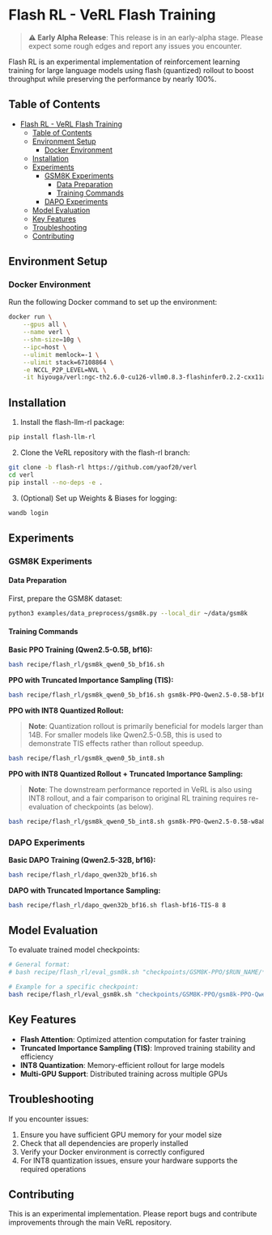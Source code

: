 # Flash RL - VeRL Flash Training

> **⚠️ Early Alpha Release**: This release is in an early-alpha stage. Please expect some rough edges and report any issues you encounter.

Flash RL is an experimental implementation of reinforcement learning training for large language models using flash (quantized) rollout to boost throughput while preserving the performance by nearly 100%.

## Table of Contents

- [Flash RL - VeRL Flash Training](#flash-rl---verl-flash-training)
  - [Table of Contents](#table-of-contents)
  - [Environment Setup](#environment-setup)
    - [Docker Environment](#docker-environment)
  - [Installation](#installation)
  - [Experiments](#experiments)
    - [GSM8K Experiments](#gsm8k-experiments)
      - [Data Preparation](#data-preparation)
      - [Training Commands](#training-commands)
    - [DAPO Experiments](#dapo-experiments)
  - [Model Evaluation](#model-evaluation)
  - [Key Features](#key-features)
  - [Troubleshooting](#troubleshooting)
  - [Contributing](#contributing)

## Environment Setup

### Docker Environment

Run the following Docker command to set up the environment:

```bash
docker run \
    --gpus all \
    --name verl \
    --shm-size=10g \
    --ipc=host \
    --ulimit memlock=-1 \
    --ulimit stack=67108864 \
    -e NCCL_P2P_LEVEL=NVL \
    -it hiyouga/verl:ngc-th2.6.0-cu126-vllm0.8.3-flashinfer0.2.2-cxx11abi0
```

## Installation

1. Install the flash-llm-rl package:
```bash
pip install flash-llm-rl
```

2. Clone the VeRL repository with the flash-rl branch:
```bash
git clone -b flash-rl https://github.com/yaof20/verl
cd verl
pip install --no-deps -e .
```

3. (Optional) Set up Weights & Biases for logging:
```bash
wandb login
```

## Experiments

### GSM8K Experiments

#### Data Preparation

First, prepare the GSM8K dataset:

```bash
python3 examples/data_preprocess/gsm8k.py --local_dir ~/data/gsm8k
```

#### Training Commands

**Basic PPO Training (Qwen2.5-0.5B, bf16):**
```bash
bash recipe/flash_rl/gsm8k_qwen0_5b_bf16.sh
```

**PPO with Truncated Importance Sampling (TIS):**
```bash
bash recipe/flash_rl/gsm8k_qwen0_5b_bf16.sh gsm8k-PPO-Qwen2.5-0.5B-bf16-TIS-2 2
```

**PPO with INT8 Quantized Rollout:**
> **Note**: Quantization rollout is primarily beneficial for models larger than 14B. For smaller models like Qwen2.5-0.5B, this is used to demonstrate TIS effects rather than rollout speedup.

```bash
bash recipe/flash_rl/gsm8k_qwen0_5b_int8.sh
```

**PPO with INT8 Quantized Rollout + Truncated Importance Sampling:**
> **Note**: The downstream performance reported in VeRL is also using INT8 rollout, and a fair comparison to original RL training requires re-evaluation of checkpoints (as below).

```bash
bash recipe/flash_rl/gsm8k_qwen0_5b_int8.sh gsm8k-PPO-Qwen2.5-0.5B-w8a8-TIS-2 2
```

### DAPO Experiments

**Basic DAPO Training (Qwen2.5-32B, bf16):**
```bash
bash recipe/flash_rl/dapo_qwen32b_bf16.sh
```

**DAPO with Truncated Importance Sampling:**
```bash
bash recipe/flash_rl/dapo_qwen32b_bf16.sh flash-bf16-TIS-8 8
```

## Model Evaluation

To evaluate trained model checkpoints:

```bash
# General format:
# bash recipe/flash_rl/eval_gsm8k.sh "checkpoints/GSM8K-PPO/$RUN_NAME/*"

# Example for a specific checkpoint:
bash recipe/flash_rl/eval_gsm8k.sh "checkpoints/GSM8K-PPO/gsm8k-PPO-Qwen2.5-0.5B-w8a8-TIS-2/*"
```

## Key Features

- **Flash Attention**: Optimized attention computation for faster training
- **Truncated Importance Sampling (TIS)**: Improved training stability and efficiency
- **INT8 Quantization**: Memory-efficient rollout for large models
- **Multi-GPU Support**: Distributed training across multiple GPUs

## Troubleshooting

If you encounter issues:

1. Ensure you have sufficient GPU memory for your model size
2. Check that all dependencies are properly installed
3. Verify your Docker environment is correctly configured
4. For INT8 quantization issues, ensure your hardware supports the required operations

## Contributing

This is an experimental implementation. Please report bugs and contribute improvements through the main VeRL repository.
